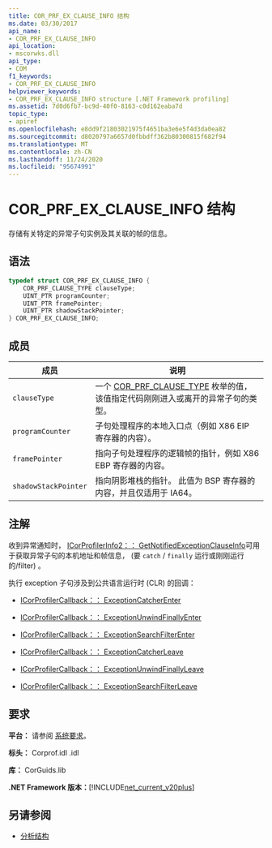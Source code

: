 ```yaml
---
title: COR_PRF_EX_CLAUSE_INFO 结构
ms.date: 03/30/2017
api_name:
- COR_PRF_EX_CLAUSE_INFO
api_location:
- mscorwks.dll
api_type:
- COM
f1_keywords:
- COR_PRF_EX_CLAUSE_INFO
helpviewer_keywords:
- COR_PRF_EX_CLAUSE_INFO structure [.NET Framework profiling]
ms.assetid: 7d0d6fb7-bc9d-40f0-8163-c0d162eaba7d
topic_type:
- apiref
ms.openlocfilehash: e8dd9f21803021975f4651ba3e6e5f4d3da0ea82
ms.sourcegitcommit: d8020797a6657d0fbbdff362b80300815f682f94
ms.translationtype: MT
ms.contentlocale: zh-CN
ms.lasthandoff: 11/24/2020
ms.locfileid: "95674991"
---
```

# <a name="cor_prf_ex_clause_info-structure"></a>COR_PRF_EX_CLAUSE_INFO 结构

存储有关特定的异常子句实例及其关联的帧的信息。  
  
## <a name="syntax"></a>语法  
  
```cpp  
typedef struct COR_PRF_EX_CLAUSE_INFO {  
    COR_PRF_CLAUSE_TYPE clauseType;  
    UINT_PTR programCounter;  
    UINT_PTR framePointer;  
    UINT_PTR shadowStackPointer;  
} COR_PRF_EX_CLAUSE_INFO;  
```  
  
## <a name="members"></a>成员  
  
|成员|说明|  
|------------|-----------------|  
|`clauseType`|一个 [COR_PRF_CLAUSE_TYPE](cor-prf-clause-type-enumeration.md) 枚举的值，该值指定代码刚刚进入或离开的异常子句的类型。|  
|`programCounter`|子句处理程序的本地入口点（例如 X86 EIP 寄存器的内容）。|  
|`framePointer`|指向子句处理程序的逻辑帧的指针，例如 X86 EBP 寄存器的内容。|  
|`shadowStackPointer`|指向阴影堆栈的指针。 此值为 BSP 寄存器的内容，并且仅适用于 IA64。|  
  
## <a name="remarks"></a>注解  

 收到异常通知时， [ICorProfilerInfo2：： GetNotifiedExceptionClauseInfo](icorprofilerinfo2-getnotifiedexceptionclauseinfo-method.md)可用于获取异常子句的本机地址和帧信息， (要 `catch` / `finally` 运行或刚刚运行的/filter) 。  
  
 执行 exception 子句涉及到公共语言运行时 (CLR) 的回调：  
  
- [ICorProfilerCallback：： ExceptionCatcherEnter](icorprofilercallback-exceptioncatcherenter-method.md)  
  
- [ICorProfilerCallback：： ExceptionUnwindFinallyEnter](icorprofilercallback-exceptionunwindfinallyenter-method.md)  
  
- [ICorProfilerCallback：： ExceptionSearchFilterEnter](icorprofilercallback-exceptionsearchfilterenter-method.md)  
  
- [ICorProfilerCallback：： ExceptionCatcherLeave](icorprofilercallback-exceptioncatcherleave-method.md)  
  
- [ICorProfilerCallback：： ExceptionUnwindFinallyLeave](icorprofilercallback-exceptionunwindfinallyleave-method.md)  
  
- [ICorProfilerCallback：： ExceptionSearchFilterLeave](icorprofilercallback-exceptionsearchfilterleave-method.md)  
  
## <a name="requirements"></a>要求  

 **平台：** 请参阅 [系统要求](../../get-started/system-requirements.md)。  
  
 **标头：** Corprof.idl .idl  
  
 **库：** CorGuids.lib  
  
 **.NET Framework 版本：**[!INCLUDE[net_current_v20plus](../../../../includes/net-current-v20plus-md.md)]  
  
## <a name="see-also"></a>另请参阅

- [分析结构](profiling-structures.md)
